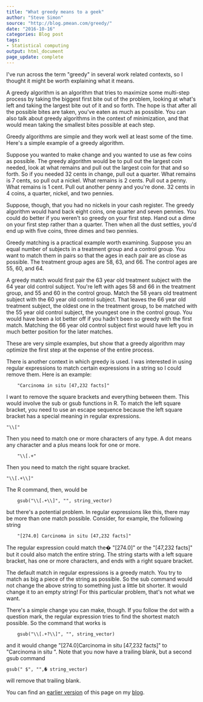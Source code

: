```yaml
---
title: "What greedy means to a geek"
author: "Steve Simon"
source: "http://blog.pmean.com/greedy/"
date: "2016-10-16"
categories: Blog post
tags:
- Statistical computing
output: html_document
page_update: complete
---
```


I've run across the term "greedy" in several work related contexts, so I thought it might be worth explaining what it means.

<!---More--->

A greedy algorithm is an algorithm that tries to maximize some multi-step process by taking the biggest first bite out of the problem, looking at what's left and taking the largest bite out of it and so forth. The hope is that after all the possible bites are taken, you've eaten as much as possible. You can also talk about greedy algorithms in the context of minimization, and that would mean taking the smallest bites possible at each step.

Greedy algorithms are simple and they work well at least some of the time. Here's a simple example of a greedy algorithm.

Suppose you wanted to make change and you wanted to use as few coins as possible. The greedy algorithm would be to pull out the largest coin needed, look at what remains and pull out the largest coin for that and so forth. So if you needed 32 cents in change, pull out a quarter. What remains is 7 cents, so pull out a nickel. What remains is 2 cents. Pull out a penny. What remains is 1 cent. Pull out another penny and you're done. 32 cents in 4 coins, a quarter, nickel, and two pennies.

Suppose, though, that you had no nickels in your cash register. The greedy algorithm would hand back eight coins, one quarter and seven pennies. You could do better if you weren't so greedy on your first step. Hand out a dime on your first step rather than a quarter. Then when all the dust settles, you'd end up with five coins, three dimes and two pennies.

Greedy matching is a practical example worth examining. Suppose you an equal number of subjects in a treatment group and a control group. You want to match them in pairs so that the ages in each pair are as close as possible. The treatment group ages are 58, 63, and 66. The control ages are 55, 60, and 64.

A greedy match would first pair the 63 year old treatment subject with the 64 year old control subject. You're left with ages 58 and 66 in the treatment group, and 55 and 60 in the control group. Match the 58 years old treatment subject with the 60 year old control subject. That leaves the 66 year old treatment subject, the oldest one in the treatment group, to be matched with the 55 year old control subject, the youngest one in the control group. You would have been a lot better off if you hadn't been so greedy with the first match. Matching the 66 year old control subject first would have left you in much better position for the later matches.

These are very simple examples, but show that a greedy algorithm may optimize the first step at the expense of the entire process.

There is another context in which greedy is used. I was interested in using regular expressions to match certain expressions in a string so I could remove them. Here is an example:

```{}
    "Carcinoma in situ [47,232 facts]"
```

I want to remove the square brackets and everything between them. This would involve the sub or gsub functions in R. To match the left square bracket, you need to use an escape sequence because the left square bracket has a special meaning in regular expressions.

```{}
"\\["
```

Then you need to match one or more characters of any type. A dot means any character and a plus means look for one or more.

```{}
    "\\[.+"
```

Then you need to match the right square bracket.

```{}
"\\[.+\\]"
```

The R command, then, would be

```{}
    gsub("\\[.+\\]", "", string_vector)
```

but there's a potential problem. In regular expressions like this, there may be more than one match possible. Consider, for example, the following string

```{}
    "[274.0] Carcinoma in situ [47,232 facts]"
```

The regular expression could match the� "[274.0]" or the "[47,232 facts]" but it could also match the entire string. The string starts with a left square bracket, has one or more characters, and ends with a right square bracket.

The default match in regular expressions is a greedy match. You try to match as big a piece of the string as possible. So the sub command would not change the above string to something just a little bit shorter. It would change it to an empty string! For this particular problem, that's not what we want.

There's a simple change you can make, though. If you follow the dot with a question mark, the regular expression tries to find the shortest match possible. So the command that works is

```{}
    gsub("\\[.+?\\]", "", string_vector)
```

and it would change "[274.0]Carcinoma in situ [47,232 facts]" to "Carcinoma in situ ". Note that you now have a trailing blank, but a second gsub command

    gsub(" $", "",� string_vector)

will remove that trailing blank.

You can find an [earlier version][sim1] of this page on my [blog][sim2].

[sim1]: http://blog.pmean.com/greedy/
[sim2]: http://blog.pmean.com

